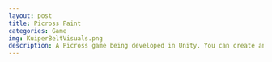 ```yaml
---
layout: post
title: Picross Paint
categories: Game
img: KuiperBeltVisuals.png 
description: A Picross game being developed in Unity. You can create and save your own markers to make notes
---
```

